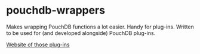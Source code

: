 pouchdb-wrappers
================

Makes wrapping PouchDB functions a lot easier. Handy for plug-ins.
Written to be used for (and developed alongside) PouchDB plug-ins.

[Website of those plug-ins](http://python-pouchdb.marten-de-vries.nl/plugins.html)

